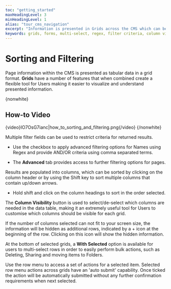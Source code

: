 ```yaml
---
toc: "getting_started"
maxHeadingLevel: 3
minHeadingLevel: 1
alias: "tour_cms_navigation"
excerpt: "Information is presented in Grids across the CMS which can be filtered and sorted to better present information for users"
keywords: grids, forms, multi-select, regex, filter criteria, column visibility, with selected.
---
```


# Sorting and Filtering

Page information within the CMS is presented as tabular data in a grid format. **Grids** have a number of features that when combined create a flexible tool for Users making it easier to visualize and understand presented information.

{nonwhite} 

## How-to Video

{video}IO7OsG7ianc|how_to_sorting_and_filtering.png{/video}
{/nonwhite}

Multiple filter fields can be used to restrict criteria for returned results.

- Use the checkbox to apply advanced filtering options for Names using Regex and provide AND/OR criteria using comma separated terms.

- The **Advanced** tab provides access to further filtering options for pages.

Results are populated into columns, which can be sorted by clicking on the column header or by using the Shift key to sort multiple columns that contain up/down arrows.

- Hold shift and click on the column headings to sort in the order selected.

The **Column Visibility** button is used to select/de-select which columns are needed in the data table, making it an extremely useful tool for Users to customise which columns should be visible for each grid.

If the number of columns selected can not fit to your screen size, the information will be hidden as additional rows, indicated by a + icon at the beginning of the row. Clicking on this icon will show the hidden information.

At the bottom of selected grids, a **With Selected** option is available for users to multi-select rows in order to easily perform bulk actions, such as Deleting, Sharing and moving items to Folders.

Use the row menu to access a set of actions for a selected item. Selected row menu actions across grids have an 'auto submit' capability. Once ticked the action will be automatically submitted without any further confirmation requirements when next selected.











































